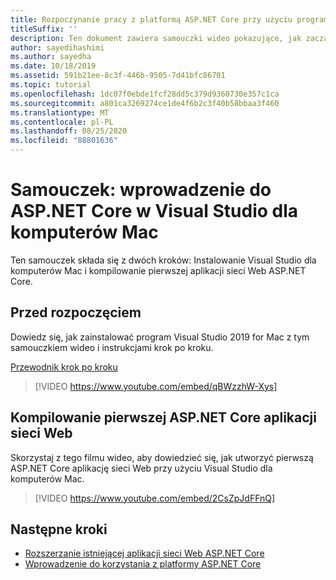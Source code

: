 ```yaml
---
title: Rozpoczynanie pracy z platformą ASP.NET Core przy użyciu programu Visual Studio dla komputerów Mac
titleSuffix: ''
description: Ten dokument zawiera samouczki wideo pokazujące, jak zacząć korzystać z ASP.NET Core w Visual Studio dla komputerów Mac.
author: sayedihashimi
ms.author: sayedha
ms.date: 10/18/2019
ms.assetid: 591b21ee-8c3f-446b-9505-7d41bfc86701
ms.topic: tutorial
ms.openlocfilehash: 1dc07f0ebde1fcf28dd5c379d9360730e357c1ca
ms.sourcegitcommit: a801ca3269274ce1de4f6b2c3f40b58bbaa3f460
ms.translationtype: MT
ms.contentlocale: pl-PL
ms.lasthandoff: 08/25/2020
ms.locfileid: "88801636"
---
```

# <a name="tutorial-getting-started-with-aspnet-core-in-visual-studio-for-mac"></a>Samouczek: wprowadzenie do ASP.NET Core w Visual Studio dla komputerów Mac

Ten samouczek składa się z dwóch kroków: Instalowanie Visual Studio dla komputerów Mac i kompilowanie pierwszej aplikacji sieci Web ASP.NET Core.

## <a name="before-you-begin"></a>Przed rozpoczęciem

Dowiedz się, jak zainstalować program Visual Studio 2019 for Mac z tym samouczkiem wideo i instrukcjami krok po kroku.

[Przewodnik krok po kroku](installation.md)

> [!VIDEO https://www.youtube.com/embed/qBWzzhW-Xys]

## <a name="building-your-first-aspnet-core-web-application"></a>Kompilowanie pierwszej ASP.NET Core aplikacji sieci Web

Skorzystaj z tego filmu wideo, aby dowiedzieć się, jak utworzyć pierwszą ASP.NET Core aplikację sieci Web przy użyciu Visual Studio dla komputerów Mac.

> [!VIDEO https://www.youtube.com/embed/2CsZpJdFFnQ]

## <a name="next-steps"></a>Następne kroki

 - [Rozszerzanie istniejącej aplikacji sieci Web ASP.NET Core](tutorial-aspnet-core-vsmac-extending.md)
 - [Wprowadzenie do korzystania z platformy ASP.NET Core](asp-net-core.md)
